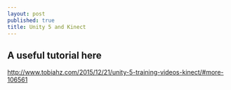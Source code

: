 ```yaml
---
layout: post
published: true
title: Unity 5 and Kinect
---
```

## A useful tutorial here

http://www.tobiahz.com/2015/12/21/unity-5-training-videos-kinect/#more-106561
